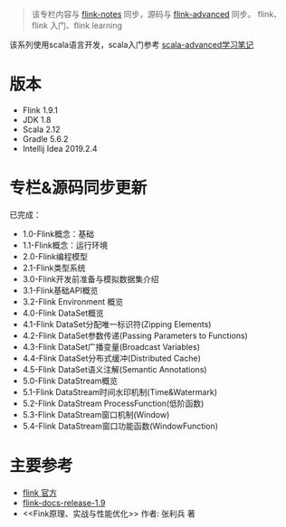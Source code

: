 > 该专栏内容与 [flink-notes](https://github.com/GourdErwa/flink-advanced/tree/master/flink-notes) 同步，源码与 [flink-advanced](https://github.com/GourdErwa/flink-advanced) 同步。
flink、flink 入门、flink learning

该系列使用scala语言开发，scala入门参考 [scala-advanced学习笔记](https://github.com/GourdErwa/scala-advanced)

# 版本
- Flink 1.9.1
- JDK 1.8
- Scala 2.12
- Gradle 5.6.2
- Intellij Idea 2019.2.4

# 专栏&源码同步更新

已完成：
- 1.0-Flink概念：基础
- 1.1-Flink概念：运行环境
- 2.0-Flink编程模型
- 2.1-Flink类型系统
- 3.0-Flink开发前准备与模拟数据集介绍
- 3.1-Flink基础API概览
- 3.2-Flink Environment 概览
- 4.0-Flink DataSet概览
- 4.1-Flink DataSet分配唯一标识符(Zipping Elements)
- 4.2-Flink DataSet参数传递(Passing Parameters to Functions)
- 4.3-Flink DataSet广播变量(Broadcast Variables)
- 4.4-Flink DataSet分布式缓冲(Distributed Cache)
- 4.5-Flink DataSet语义注解(Semantic Annotations)
- 5.0-Flink DataStream概览
- 5.1-Flink DataStream时间水印机制(Time&Watermark)
- 5.2-Flink DataStream ProcessFunction(低阶函数)
- 5.3-Flink DataStream窗口机制(Window)
- 5.4-Flink DataStream窗口功能函数(WindowFunction)

# 主要参考
- [flink 官方](https://flink.apache.org/)
- [flink-docs-release-1.9](https://ci.apache.org/projects/flink/flink-docs-release-1.9/)
- <<Fink原理、实战与性能优化>> 作者: 张利兵 著
